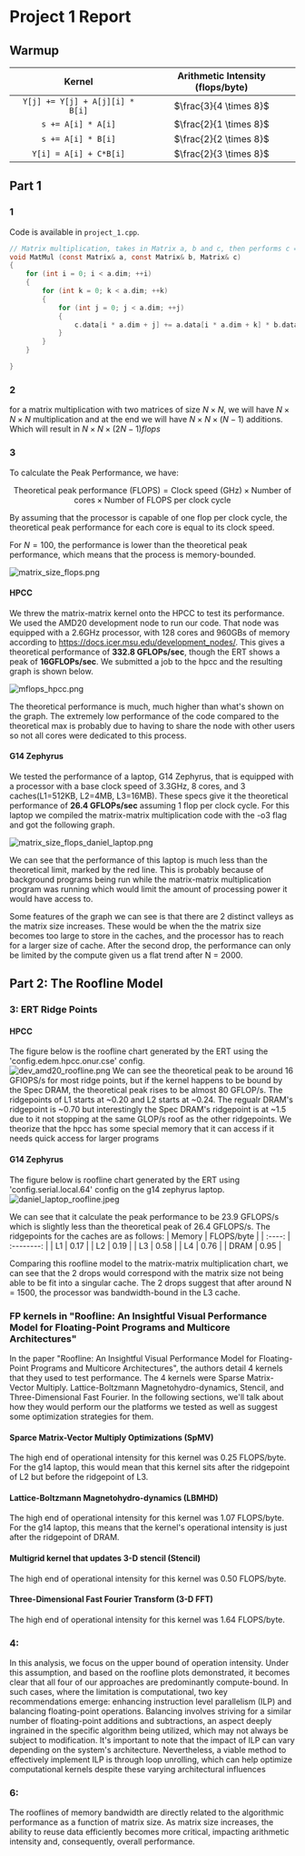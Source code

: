 # Project 1 Report

## Warmup

|              Kernel              | Arithmetic Intensity (flops/byte) |
| :-------------------------------: | :-------------------------------: |
| `Y[j] += Y[j] + A[j][i] * B[i]` |     $\frac{3}{4 \times 8}$     |
|       `s += A[i] * A[i]`       |     $\frac{2}{1 \times 8}$     |
|       `s += A[i] * B[i]`       |     $\frac{2}{2 \times 8}$     |
|     `Y[i] = A[i] + C*B[i]`     |     $\frac{2}{3 \times 8}$     |

## Part 1

### 1

Code is available in `project_1.cpp`.

```c
// Matrix multiplication, takes in Matrix a, b and c, then performs c = a*b.
void MatMul (const Matrix& a, const Matrix& b, Matrix& c)
{
	for (int i = 0; i < a.dim; ++i)
	{
		for (int k = 0; k < a.dim; ++k)
		{
			for (int j = 0; j < a.dim; ++j)
			{
				c.data[i * a.dim + j] += a.data[i * a.dim + k] * b.data[k * a.dim + j];
			}
		}
	}

}
```

### 2

for a matrix multiplication with two matrices of size $N \times N$, we will have $N \times N  \times N$ multiplication and at the end we will have $N \times N  \times (N-1)$ additions. Which will result in $N \times N  \times (2N-1) flops$

### 3


To calculate the Peak Performance, we have:

$$
\text{Theoretical peak performance (FLOPS)} = \text{Clock speed (GHz)} \times \text{Number of cores} \times \text{Number of FLOPS per clock cycle}
$$

By assuming that the processor is capable of one flop per clock cycle, the theoretical peak performance for each core is equal to its clock speed.

For $N=100$, the performance is lower than the theoretical peak performance, which means that the process is memory-bounded.


![matrix_size_flops.png](assets%2Fmatrix_size_flops.png)

#### HPCC
We threw the matrix-matrix kernel onto the HPCC to test its performance.  We used the AMD20 development node to run our code.  That node was equipped with a 2.6GHz processor, with 128 cores and 960GBs of memory according to https://docs.icer.msu.edu/development_nodes/.  This gives a theoretical performance of **332.8 GFLOPs/sec**, though the ERT shows a peak of **16GFLOPs/sec**. We submitted a job to the hpcc and the resulting graph is shown below. 

![mflops_hpcc.png](assets%2Fmflops_hpcc.png)

The theoretical performance is much, much higher than what's shown on the graph. The extremely low performance of the code compared to the theoretical max is probably due to having to share the node with other users so not all cores were dedicated to this process.

#### G14 Zephyrus
We tested the performance of a laptop, G14 Zephyrus, that is equipped with a processor with a base clock speed of 3.3GHz, 8 cores, and 3 caches(L1=512KB, L2=4MB, L3=16MB). These specs give it the theoretical performance of **26.4 GFLOPs/sec** assuming 1 flop per clock cycle. For this laptop we compiled the matrix-matrix multiplication code with the -o3 flag and got the following graph.

![matrix_size_flops_daniel_laptop.png](assets%2Fmatrix_size_flops_daniel_laptop_line.png)

We can see that the performance of this laptop is much less than the theoretical limit, marked by the red line.  This is probably because of background programs being run while the matrix-matrix multiplication program was running which would limit the amount of processing power it would have access to.  

Some features of the graph we can see is that there are 2 distinct valleys as the matrix size increases.  These would be when the the matrix size becomes too large to store in the caches, and the processor has to reach for a larger size of cache.  After the second drop, the performance can only be limited by the compute given us a flat trend after N = 2000.

## Part 2: The Roofline Model

### 3: ERT Ridge Points

#### HPCC
The figure below is the roofline chart generated by the ERT using the 'config.edem.hpcc.onur.cse' config.  
![dev_amd20_roofline.png](assets%2Fdev_amd20_roofline.png)
We can see the theoretical peak to be around 16 GFlOPS/s for most ridge points, but if the kernel happens to be bound by the Spec DRAM, the theoretical peak rises to be almost 80 GFLOP/s.  The ridgepoints of L1 starts at ~0.20 and L2 starts at ~0.24.  The regualr DRAM's ridgepoint is ~0.70 but interestingly the Spec DRAM's ridgepoint is at ~1.5 due to it not stopping at the same GLOP/s roof as the other ridgepoints.  We theorize that the hpcc has some special memory that it can access if it needs quick access for larger programs

#### G14 Zephyrus
The figure below is roofline chart generated by the ERT using 'config.serial.local.64' config on the g14 zephyrus laptop. 
![daniel_laptop_roofline.jpeg](assets%2Fdaniel_laptop_roofline.jpg)

We can see that it calculate the peak performance to be 23.9 GFLOPS/s which is slightly less than the theoretical peak of 26.4 GFLOPS/s.  The ridgepoints for the caches are as follows:
| Memory | FLOPS/byte |
| :----: | :--------: |
| L1 	 | 0.17 	  |
| L2 	 | 0.19 	  |
| L3 	 | 0.58 	  |
| L4 	 | 0.76  	  |
| DRAM   | 0.95 	  |

Comparing this roofline model to the matrix-matrix multiplication chart, we can see that the 2 drops would correspond with the matrix size not being able to be fit into a singular cache.  The 2 drops suggest that after around N = 1500, the processor was bandwidth-bound in the L3 cache.


### FP kernels in "Roofline: An Insightful Visual Performance Model for Floating-Point Programs and Multicore Architectures"

In the paper "Roofline: An Insightful Visual Performance Model for Floating-Point Programs and Multicore Architectures", the authors detail 4 kernels that they used to test performance.  The 4 kernels were Sparse Matrix-Vector Multiply. Lattice-Boltzmann Magnetohydro-dynamics, Stencil, and Three-Dimensional Fast Fourier.  In the following sections, we'll talk about how they would perform our the platforms we tested as well as suggest some optimization strategies for them.

#### Sparce Matrix-Vector Multiply Optimizations (SpMV)
The high end of operational intensity for this kernel was 0.25 FLOPS/byte. For the g14 laptop, this would mean that this kernel sits after the ridgepoint of L2 but before the ridgepoint of L3.  

#### Lattice-Boltzmann Magnetohydro-dynamics (LBMHD)
The high end of operational intensity for this kernel was 1.07 FLOPS/byte. For the g14 laptop, this means that the kernel's operational intensity is just after the ridgepoint of DRAM.

#### Multigrid kernel that updates 3-D stencil (Stencil)
The high end of operational intensity for this kernel was 0.50 FLOPS/byte.  

#### Three-Dimensional Fast Fourier Transform (3-D FFT)
The high end of operational intensity for this kernel was 1.64 FLOPS/byte.
### 4: 
In this analysis, we focus on the upper bound of operation intensity. Under this assumption, and based on the roofline plots demonstrated, it becomes clear that all four of our approaches are predominantly compute-bound. In such cases, where the limitation is computational, two key recommendations emerge: enhancing instruction level parallelism (ILP) and balancing floating-point operations. Balancing involves striving for a similar number of floating-point additions and subtractions, an aspect deeply ingrained in the specific algorithm being utilized, which may not always be subject to modification. It's important to note that the impact of ILP can vary depending on the system's architecture. Nevertheless, a viable method to effectively implement ILP is through loop unrolling, which can help optimize computational kernels despite these varying architectural influences

### 6:
The rooflines of memory bandwidth are directly related to the algorithmic performance as a function of matrix size.
As matrix size increases, the ability to reuse data efficiently becomes more critical, impacting arithmetic intensity and, consequently, overall performance.
